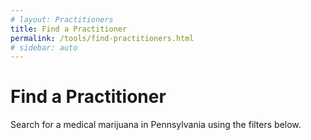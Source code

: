 ```yaml
---
# layout: Practitioners
title: Find a Practitioner
permalink: /tools/find-practitioners.html
# sidebar: auto
---
```


# Find a Practitioner

Search for a medical marijuana in Pennsylvania using the filters below.

<Practitioners />
